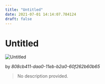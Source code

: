 ```yaml
---
title: "Untitled"
date: 2021-07-01 14:14:07.784124
draft: false
---
```


# Untitled

![Untitled](../images/81e28748-daa0-11eb-ab97-60f262b60b65.png)

by *808cb411-daa0-11eb-b2a0-60f262b60b65*



> No description provided.
